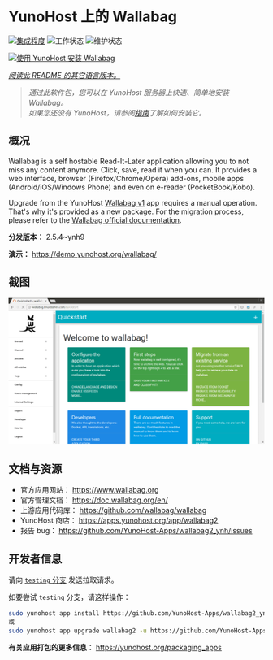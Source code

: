 <!--
注意：此 README 由 <https://github.com/YunoHost/apps/tree/master/tools/readme_generator> 自动生成
请勿手动编辑。
-->

# YunoHost 上的 Wallabag

[![集成程度](https://apps.yunohost.org/badge/integration/wallabag2)](https://ci-apps.yunohost.org/ci/apps/wallabag2/)
![工作状态](https://apps.yunohost.org/badge/state/wallabag2)
![维护状态](https://apps.yunohost.org/badge/maintained/wallabag2)

[![使用 YunoHost 安装 Wallabag](https://install-app.yunohost.org/install-with-yunohost.svg)](https://install-app.yunohost.org/?app=wallabag2)

*[阅读此 README 的其它语言版本。](./ALL_README.md)*

> *通过此软件包，您可以在 YunoHost 服务器上快速、简单地安装 Wallabag。*  
> *如果您还没有 YunoHost，请参阅[指南](https://yunohost.org/install)了解如何安装它。*

## 概况

Wallabag is a self hostable Read-It-Later application allowing you to not miss any content anymore. Click, save, read it when you can.
It provides a web interface, browser (Firefox/Chrome/Opera) add-ons, mobile apps (Android/iOS/Windows Phone) and even on e-reader (PocketBook/Kobo).

Upgrade from the YunoHost [Wallabag v1](https://github.com/YunoHost-Apps/wallabag_ynh) app requires a manual operation. That's why it's provided as a new package. For the migration process, please refer to the [Wallabag official documentation](https://doc.wallabag.org/en/user/import/wallabagv1.html).


**分发版本：** 2.5.4~ynh9

**演示：** <https://demo.yunohost.org/wallabag/>

## 截图

![Wallabag 的截图](./doc/screenshots/screenshot1.webp)

## 文档与资源

- 官方应用网站： <https://www.wallabag.org>
- 官方管理文档： <https://doc.wallabag.org/en/>
- 上游应用代码库： <https://github.com/wallabag/wallabag>
- YunoHost 商店： <https://apps.yunohost.org/app/wallabag2>
- 报告 bug： <https://github.com/YunoHost-Apps/wallabag2_ynh/issues>

## 开发者信息

请向 [`testing` 分支](https://github.com/YunoHost-Apps/wallabag2_ynh/tree/testing) 发送拉取请求。

如要尝试 `testing` 分支，请这样操作：

```bash
sudo yunohost app install https://github.com/YunoHost-Apps/wallabag2_ynh/tree/testing --debug
或
sudo yunohost app upgrade wallabag2 -u https://github.com/YunoHost-Apps/wallabag2_ynh/tree/testing --debug
```

**有关应用打包的更多信息：** <https://yunohost.org/packaging_apps>
